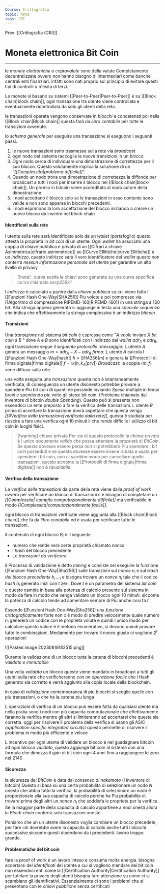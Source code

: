 ```yaml
---
Course: Crittografia
topic: nota
tags: CRI
---
```


Prev: [[Crittografia (CRI)]]

# Moneta elettronica Bit Coin
---
le _monete elettroniche_ o _criptovalute_ sono della valute Completamente decentralizzate ovvero non hanno bisogno di intermediari come banche centrali enti finanziari. Infatti sono nati proprio sul principio di evitare questi tipi di controlli o n'esita di terzi.

Le monete si basano su sistemi [[Peer-to-Peer|Peer-to-Peer]] e su [[Block chain|block chain]], ogni transazione tra utente viene controllata e eventualmente ricontrollata da solo gli utenti della reta.


le transazioni operata vengono conservate in _blocchi_ e concatenati poi nella [[Block chain|Block chain]] questa farà da _libro contabile_ per tutte le transizioni avvenute.



lo _schema generale_ per eseguire una transazione si eseguono i seguenti passi.
1. le nuove transazioni sono trasmesse sulla rete via _broadcast_
2. ogni nodo del sistema raccoglie le nuove transizioni in un _blocco_
3. Ogni nodo cerca di individuare una dimostrazione di correttezza per il suo blocco. Questo volutamente implica la soluzione di un “_[[Complessita|problema difficile]]_”. 
4. Quando un nodo trova una dimostrazione di correttezza la diffonde per broadcast a tutti i nodi per inserire il blocco nel [[Block chain|block-chain]]. Un premio in bitcoin viene accreditato al nodo autore della dimostrazione. 
5. I nodi accettano il blocco solo se le transazioni in esso contente sono valide e non sono apparse in blocchi precedenti. 
6. I nodi esprimono la loro accettazione del blocco iniziando a creare un nuovo blocco da inserire nel block-chain

#### Identificati sulla rete
l utente sulla rete sarà identificato solo da un _wallet_ (portafoglio) questo attesta la proprietà in _bit coin_ di un utente.
Ogni _wallet_ ha associato una coppia di chiave pubblica e privata di un [[Cifrari a chiave Asimmetrica|cifrario asimmetrico]] su [[Curve Ellittiche|curve Ellittiche]]  e un _indirizzo_, questo indirizzo sarà il vero identificatore del _wallet_ questo non conterrà _nessun informazione personale del utente_ per garantire un alto livello di privacy

> [!note]- curva scelta
> le chiavi sono generate su una curva specifica curva  chiamata _secp256k1_

l _indirizzo_ è calcolato a partire dalla _chiave pubblica_ su cui viene fatto l [[Funzioni Hash One-Way|SHA256]] Piu volete e poi compresso via [[Algoritmo di compressione RIPEMD-160|RIPEMD-160]] in una stringa a 160 bit. Alla stringa appena generata si aggiunge in testa una _speciale sequenza_ che indica che effettivamente la stringa complessiva è un indirizzo _bitcoin_


#### Transizioni
Una _transizione_ nel sistema _bit coin_ è espressa come "$A$ vuole inviare $X$ _bit coin_ a $B$ "  dove $A$ e $B$ sono identificati con l indirizzo del _wallet_ $adr_{A}$ e $adr_{B}$, ogni transazione segue il _seguente protocollo_:
_messaggio_: 
	L utente $A$ genera un messaggio $m=adr_{A}-X-adr_{B}$
_firma_: 
	L utente $A$ calcola l [[Funzioni Hash One-Way|hash]] $h = SHA256(m)$ e genera la [[Protocolli di firma digitale|firma digitale]] $f=\mathcal{D}(h,k_{A}[prv])$ 
_Broadcast_:
	la coppia $\langle m,f \rangle$ vene diffuso sulla rete.

una volta eseguita una _transazione_ questa non è istantaneamente verificata, di conseguenza un utente disonesto potrebbe provare a spendere Piu bit coin di quanti ne possiede inviando _Spese_ multiple in tempi brevi e spendendo piu volte gli stessi bit coin. (Problema chiamato dal inventore di bitcoin _double Spending_).
Questo può si presenta non essendoci un ente preposto a fare la verifica delle transazioni. L utente $B$ prima di accettare la transazione dovrà aspettare che questa venga _[[#Verifica della transazione|verificata  dalla rete]]_, questa è studiata per riuscire a fare una verifica ogni 10 minuti il che rende difficile l utilizzo di bit coin in luoghi fisici.


>[!warning] chiave privata
>Per via di questo protocollo la _chiave privata_  è l unico _documento valido_ che possa attentare la proprietà di _BitCoin_. Se questa dovesse essere persa non si potrebbero Piu spendere i _bit coin_ posseduti e se questa dovesse essere invece rubata e usata per spendere i bit coin, non ci sarebbe modo per cancellare quelle transazioni. questo siccome la [[Protocolli di firma digitale|firma digitale]] non è _ripudiabile_.



#### Verifica della transazione
La _verifica delle transazioni_ da parte della rete viene dalla _proof of work_ ovvero per verificare un blocco di transazioni c è bisogno di completare un _[[Complessita| compito  computazionalmente difficile]]_ ma verificabile in modo _[[Complessita|computazionalmente facile]]_.

ogni blocco di transazioni verificate viene aggiunta alla [[Block chain|Block chain]] che fa da _libro contabile_ ed è usata per verificare tutte le transazioni.

il contenuto di ogni blocco $B_i$ è il seguente 
- numero che rende vera certe proprietà chiamato _nonce_
- l _hash_ del blocco precedente
- Le _transizioni da verificare_
 

il Processo di validazione è detto _mining_ e consiste nel eseguire la funzione [[Funzioni Hash One-Way|Sha256]] sulle transizioni sul _nonce_ $n_{i}$ e sul _Hash del blocco precedente_ $h_{i-1}$ e bisogna trovare un _nonce_ $n_{i}$ tale che il codice _hash_ $h_{i}$ generato inizi con $t$ zeri.
Dove $t$ è un parametro del sistema _bit coin_ e questo cambia in basa alla potenza di calcolo presente sul sistema in modo da fare in modo che venga validato un blocco ogni 10 minuti.
siccome la potenza di calcolo tende ad aumentare sempre di Piu anche cosi fa $t$

Essendo [[Funzioni Hash One-Way|Sha256]] una _funzione crittograficamente_ forte non c è modo di predire velocemente quale numero $n_{i}$ genererà un codice con le proprietà volute e quindi l unico modo per calcolare questo valore è il metodo enumerativo, si devono quindi provare tutte le combinazioni. Mediamente per trovare il _nonce_ giusto ci vogliono $2^{t}$ operazioni

![[Pasted image 20230819182515.png]]

Durante la validazione di un blocco tutta la catena di blocchi precedenti è _validata e immutabile_

Una volta _validato_ un blocco questo viene mandato in broadcast a tutti gli utenti sulla rate che verificheranno _con un operazione facile_ che l Hash generato sia corretto e verrà aggiunto alla copia locale della blockchain.

in caso di _validazione_ contemporanea di piu blocchi si sceglie quelle con piu transazioni, o che ha la catena piu lunga


L operazioni di verifica di un blocco può essere fatta da qualsiasi utente ma nella pratia sono i nodi con più capacita computazionale che effettivamente faranno la verifica mentre gli altri si limiteranno ad accertarsi che questa sia corretta.
	oggi per risolvere il problema della verifica si usano gli ASIC (_application specific integrated circuits_) questo permette di risolvere il problema in modo più efficiente e veloce


L incentivo per ogni utente di validare un blocco è nel guadagnare bitcoin ad ogni blocco _validato_, questo aggiunge bit coin al sistema con una formula che dimezza il gain di bit coin ogni 4 anni fino a raggiungere lo zero nel 2140



#### Sicurezza
la sicurezza del _BitCoin_ è data dal _consenso di nakamoto_ (l inventore di bitcoin)
Questo si basa su una certa probabilita di selezionare un nodo $N$ onesto che abbia fatto la verifica, la probabilità di selezionare un nodo è proporzionale alla sua capacita di calcolo perche ha Piu probabilita di trovare prima degli altri un _nonce_ $n_{i}$ che soddisfa le proprietà per la verifica.
Se la maggior parte della capacita di calcolo appartiene a nodi onesti allora la _Block-chain_ conterrà solo transazioni oneste.

Poniamo che un un utente disonesto voglia cambiare un blocco precedete, per fare ciò dovrebbe avere la capacita di calcolo anche tutti i blocchi successive siccome questi dipendono da i precedenti. lavoro troppo grande.

#### Problematiche del bit coin
fare la proof of work è un lavoro inteso e consuma molta energia.
bisogna accertarsi del _identificati_ del utente a cui si vogliono mandare dei bit coin. non essendoci enti come la [[Certification Authority|Certification Authority]] per tutelare la privacy degli utenti bisogna fare attenzione su come ci si scambiano gli identificativi. Essenzialmente ci sono i problemi che si presentano con le _chiavi pubbliche_ senza certificati


